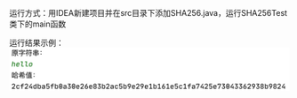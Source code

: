 运行方式：用IDEA新建项目并在src目录下添加SHA256.java，运行SHA256Test类下的main函数



运行结果示例：
![结果示例](https://github.com/GreatWangZai/blockchainCourse/blob/3180103771/qiuhaoze/work1/img/运行结果示例.png)
